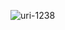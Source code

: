 ![uri-1238](https://user-images.githubusercontent.com/62181222/99337833-3fd04880-28ad-11eb-824f-7437581d42dc.png)
